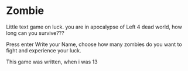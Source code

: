 # Zombie
Little text game on luck. you are in apocalypse of Left 4 dead world, how long can you survive???

Press enter
Write your Name, choose how many zombies do you want to fight and experience your luck.

This game was written, when i was 13 
